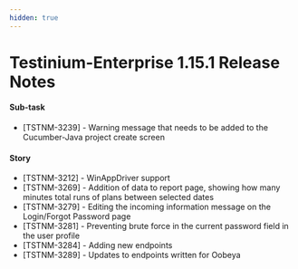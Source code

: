 ```yaml
---
hidden: true
---
```


# Testinium-Enterprise 1.15.1 Release Notes

#### Sub-task

* \[TSTNM-3239] - Warning message that needs to be added to the Cucumber-Java project create screen

#### Story

* \[TSTNM-3212] - WinAppDriver support
* \[TSTNM-3269] - Addition of data to report page, showing how many minutes total runs of plans between selected dates
* \[TSTNM-3279] - Editing the incoming information message on the Login/Forgot Password page
* \[TSTNM-3281] - Preventing brute force in the current password field in the user profile
* \[TSTNM-3284] - Adding new endpoints
* \[TSTNM-3289] - Updates to endpoints written for Oobeya
